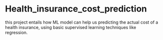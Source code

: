 # Health_insurance_cost_prediction
this project entails how ML model can help us predicting the actual cost of a health insurance, using basic supervised learning techniques like  regression.
